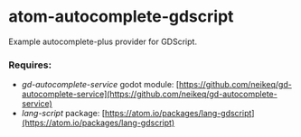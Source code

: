 # atom-autocomplete-gdscript
Example autocomplete-plus provider for GDScript.

### Requires:
- _gd-autocomplete-service_ godot module: [https://github.com/neikeq/gd-autocomplete-service](https://github.com/neikeq/gd-autocomplete-service)
- _lang-script_ package: [https://atom.io/packages/lang-gdscript](https://atom.io/packages/lang-gdscript)
